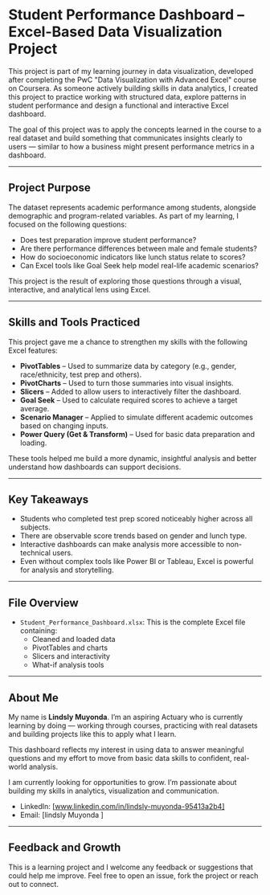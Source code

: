 # Student Performance Dashboard – Excel-Based Data Visualization Project

This project is part of my learning journey in data visualization, developed after completing the PwC "Data Visualization with Advanced Excel" course on Coursera. As someone actively building skills in data analytics, I created this project to practice working with structured data, explore patterns in student performance  and design a functional and interactive Excel dashboard.

The goal of this project was to apply the concepts learned in the course to a real dataset and build something that communicates insights clearly to users — similar to how a business might present performance metrics in a dashboard.

---

## Project Purpose

The dataset represents academic performance among students, alongside demographic and program-related variables. As part of my learning, I focused on the following questions:

- Does test preparation improve student performance?
- Are there performance differences between male and female students?
- How do socioeconomic indicators like lunch status relate to scores?
- Can Excel tools like Goal Seek help model real-life academic scenarios?

This project is the result of exploring those questions through a visual, interactive, and analytical lens using Excel.

---

## Skills and Tools Practiced

This project gave me a chance to strengthen my skills with the following Excel features:

- **PivotTables** – Used to summarize data by category (e.g., gender, race/ethnicity, test prep and others).
- **PivotCharts** – Used to turn those summaries into visual insights.
- **Slicers** – Added to allow users to interactively filter the dashboard.
- **Goal Seek** – Used to calculate required scores to achieve a target average.
- **Scenario Manager** – Applied to simulate different academic outcomes based on changing inputs.
- **Power Query (Get & Transform)** – Used for basic data preparation and loading.

These tools helped me build a more dynamic, insightful analysis and better understand how dashboards can support decisions.

---

## Key Takeaways

- Students who completed test prep scored noticeably higher across all subjects.
- There are observable score trends based on gender and lunch type.
- Interactive dashboards can make analysis more accessible to non-technical users.
- Even without complex tools like Power BI or Tableau, Excel is powerful for analysis and storytelling.

---

## File Overview

- `Student_Performance_Dashboard.xlsx`: This is the complete Excel file containing:
  - Cleaned and loaded data
  - PivotTables and charts
  - Slicers and interactivity
  - What-if analysis tools

---

## About Me

My name is **Lindsly Muyonda**. I’m an aspiring Actuary who is currently learning by doing — working through courses, practicing with real datasets and building projects like this to apply what I learn.

This dashboard reflects my interest in using data to answer meaningful questions and my effort to move from basic data skills to confident, real-world analysis.

I am currently looking for opportunities to grow. I’m passionate about building my skills in analytics, visualization and communication.

- LinkedIn: [www.linkedin.com/in/lindsly-muyonda-95413a2b4]
- Email: [lindsly Muyonda ]

---

## Feedback and Growth

This is a learning project and I welcome any feedback or suggestions that could help me improve. Feel free to open an issue, fork the project or reach out to connect.




